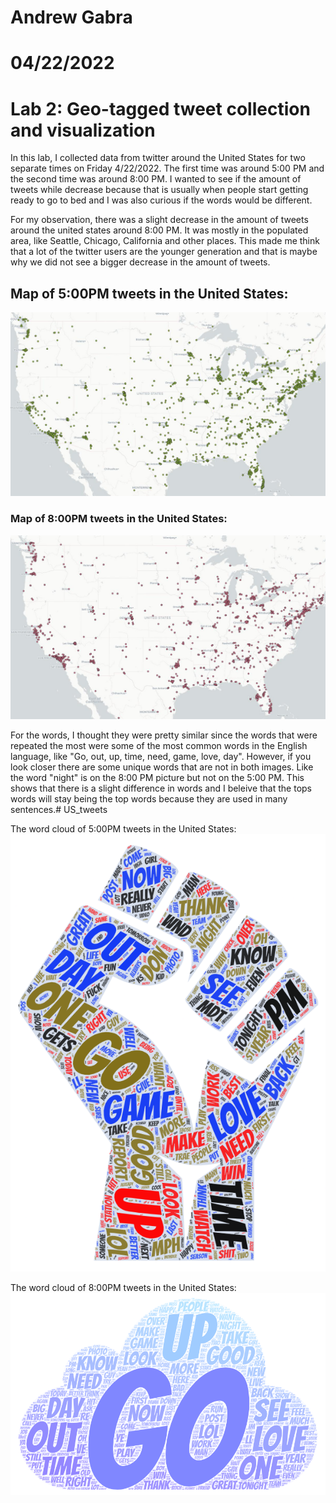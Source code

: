 # Andrew Gabra
# 04/22/2022
# Lab 2: Geo-tagged tweet collection and visualization

In this lab, I collected data from twitter around the United States for two separate times on Friday 4/22/2022.
The first time was around 5:00 PM and the second time was around 8:00 PM. I wanted to 
see if the amount of tweets while decrease because that is usually when people start getting 
ready to go to bed and I was also curious if the words would be different.

For my observation, there was a slight decrease in the amount of tweets around the united states around 
8:00 PM. It was mostly in the populated area, like Seattle, Chicago, California and other places. This made 
me think that a lot of the twitter users are the younger generation and that is maybe why we did not see a 
bigger decrease in the amount of tweets.

## Map of 5:00PM tweets in the United States: 
![ScreenShot](/img/screenshot_of_map-1.jpeg)

### Map of 8:00PM tweets in the United States: 
![ScreenShot](/img/screenshot_of_map-2.jpeg)


For the words, I thought they were pretty similar since the words that were repeated the most were some of the 
most common words in the English language, like "Go, out, up, time, need, game, love, day". However, if you look 
closer there are some unique words that are not in both images. Like the word "night" is on the 8:00 PM picture but 
not on the 5:00 PM. This shows that there is a slight difference in words and I beleive that the tops words will stay 
being the top words because they are used in many sentences.# US_tweets

The word cloud of 5:00PM tweets in the United States:
![ScreenShot](/img/screenshot_of_word_cloud1.png)


The word cloud of 8:00PM tweets in the United States:
![ScreenShot](/img/screenshot_of_word_cloud2.png)




